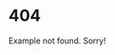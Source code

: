 <!--
title: Page not found
class: page-not-found
status: 404
-->

# 404

<p class="alert alert-danger">Example not found. Sorry!</p>